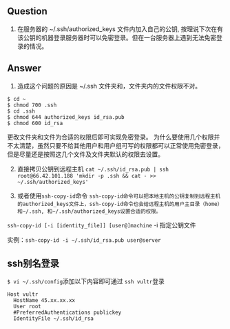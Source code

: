 
## Question
1. 在服务器的 ~/.ssh/authorized_keys 文件内加入自己的公钥, 按理说下次在有该公钥的机器登录服务器时可以免密登录。但在一台服务器上遇到无法免密登录的情况。

## Answer
1. 造成这个问题的原因是 ~/.ssh 文件夹和，文件夹内的文件权限不对。

```shell
$ cd ~
$ chmod 700 .ssh
$ cd .ssh
$ chmod 644 authorized_keys id_rsa.pub
$ chmod 600 id_rsa
```

更改文件夹和文件为合适的权限后即可实现免密登录。
为什么要使用几个权限并不太清楚，虽然只要不给其他用户和用户组可写的权限都可以正常使用免密登录，但是尽量还是按照这几个文件及文件夹默认的权限去设置。

2. 直接拷贝公钥到远程主机
`cat ~/.ssh/id_rsa.pub | ssh root@66.42.101.188 'mkdir -p .ssh && cat - >> ~/.ssh/authorized_keys'`

3. 或者使用`ssh-copy-id`命令
`ssh-copy-id命令可以把本地主机的公钥复制到远程主机的authorized_keys文件上，ssh-copy-id命令也会给远程主机的用户主目录（home）和~/.ssh, 和~/.ssh/authorized_keys设置合适的权限。`

`ssh-copy-id [-i [identity_file]] [user@]machine` -i 指定公钥文件

实例：`ssh-copy-id -i ~/.ssh/id_rsa.pub user@server`

## ssh别名登录

`$ vi ~/.ssh/config`添加以下内容即可通过 `ssh vultr`登录
```shell
Host vultr
  HostName 45.xx.xx.xx
  User root
  #PreferredAuthentications publickey
  IdentityFile ~/.ssh/id_rsa
```